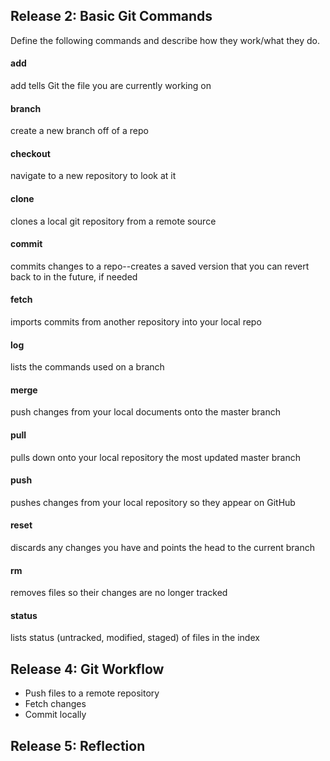 ## Release 2: Basic Git Commands
Define the following commands and describe how they work/what they do.  


#### add
<!-- Your defnition here -->
add tells Git the file you are currently working on

#### branch
<!-- Your defnition here -->
create a new branch off of a repo

#### checkout
<!-- Your defnition here -->
navigate to a new repository to look at it

#### clone
<!-- Your defnition here -->
clones a local git repository from a remote source

#### commit
<!-- Your defnition here -->
commits changes to a repo--creates a saved version that you can revert back to in the future, if needed

#### fetch
<!-- Your defnition here -->
imports commits from another repository into your local repo

#### log
<!-- Your defnition here -->
lists the commands used on a branch

#### merge
<!-- Your defnition here -->
push changes from your local documents onto the master branch

#### pull
<!-- Your defnition here -->
pulls down onto your local repository the most updated master branch

#### push
<!-- Your defnition here -->
pushes changes from your local repository so they appear on GitHub

#### reset
<!-- Your defnition here -->
discards any changes you have and points the head to the current branch

#### rm
<!-- Your defnition here -->
removes files so their changes are no longer tracked

#### status
lists status (untracked, modified, staged) of files in the index

## Release 4: Git Workflow

- Push files to a remote repository
- Fetch changes
- Commit locally

## Release 5: Reflection
<!-- I confess I am still confused by the need for using git at the command line.  From what I have read,
	I need to use the command line because it is the only way that I can use my GitHub files locally.
	But I haven't used it for the last two weeks, and I've been able to access files locally while also
	pushing them up onto GitHub.  I'm really not opposed to using the command line--I kinda like it.  But 
	I'm also still confused as to the explanation of why the command line is needed.
